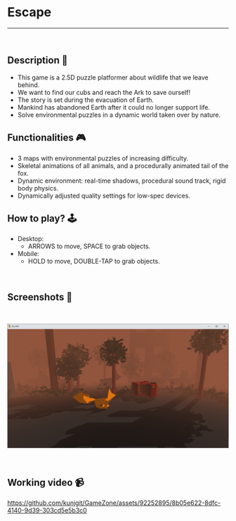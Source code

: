 # **Escape** 

---

<br>

## **Description 📃**
- This game is a 2.5D puzzle platformer about wildlife that we leave behind. 
- We want to find our cubs and reach the Ark to save ourself!
- The story is set during the evacuation of Earth.
- Mankind has abandoned Earth after it could no longer support life.
- Solve environmental puzzles in a dynamic world taken over by nature.


## **Functionalities 🎮**
- 3 maps with environmental puzzles of increasing difficulty.
- Skeletal animations of all animals, and a procedurally animated tail of the fox.
- Dynamic environment: real-time shadows, procedural sound track, rigid body physics.
- Dynamically adjusted quality settings for low-spec devices.

## **How to play? 🕹️**
- Desktop: 
	- ARROWS to move, SPACE to grab objects.
- Mobile: 
	- HOLD to move, DOUBLE-TAP to grab objects.
	
<br>

## **Screenshots 📸**

<br>

![image](../../assets/images/Escape.jpg)

<br>


## **Working video 📹**

https://github.com/kunjgit/GameZone/assets/92252895/8b05e622-8dfc-4140-9d39-303cd5e5b3c0
